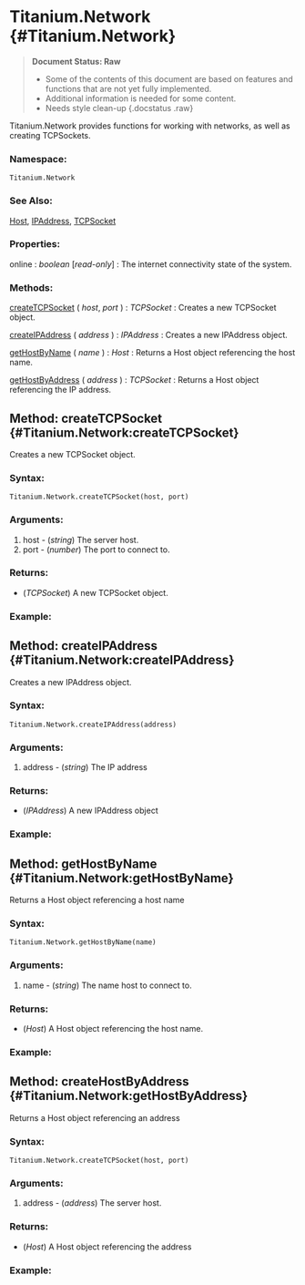 Titanium.Network {#Titanium.Network}
====================================

> **Document Status: Raw**  
> - Some of the contents of this document are based on features and functions that are not yet fully implemented.  
> - Additional information is needed for some content.  
> - Needs style clean-up
{.docstatus .raw}

Titanium.Network provides functions for working with networks, as well as creating TCPSockets.

### Namespace:

	Titanium.Network

### See Also:

[Host][], [IPAddress][], [TCPSocket][]

### Properties:

online : *boolean* \[*read-only*\]
: The internet connectivity state of the system.

### Methods:

[createTCPSocket][] ( *host*, *port* ) : *TCPSocket*
: Creates a new TCPSocket object.

[createIPAddress][] ( *address* ) : *IPAddress*
: Creates a new IPAddress object.

[getHostByName][] ( *name* ) : *Host*
: Returns a Host object referencing the host name.

[getHostByAddress][] ( *address* ) : *TCPSocket*
: Returns a Host object referencing the IP address.



Method: createTCPSocket {#Titanium.Network:createTCPSocket}
-------------------------

Creates a new TCPSocket object.

### Syntax:

	Titanium.Network.createTCPSocket(host, port)
	
### Arguments:

1. host - (*string*) The server host.
2. port - (*number*) The port to connect to.

### Returns:

- (*TCPSocket*) A new TCPSocket object.

### Example:



Method: createIPAddress {#Titanium.Network:createIPAddress}
-------------------------

Creates a new IPAddress object.

### Syntax:

	Titanium.Network.createIPAddress(address)
	
### Arguments:

1. address - (*string*) The IP address

### Returns:

- (*IPAddress*) A new IPAddress object

### Example:



Method: getHostByName {#Titanium.Network:getHostByName}
-------------------------

Returns a Host object referencing a host name

### Syntax:

	Titanium.Network.getHostByName(name)
	
### Arguments:

1. name - (*string*) The name host to connect to.

### Returns:

- (*Host*) A Host object referencing the host name.

### Example:



Method: createHostByAddress {#Titanium.Network:getHostByAddress}
-------------------------

Returns a Host object referencing an address

### Syntax:

	Titanium.Network.createTCPSocket(host, port)
	
### Arguments:

1. address - (*address*) The server host.

### Returns:

- (*Host*) A Host object referencing the address

### Example:



[createTCPSocket]: #Titanium.Network:createTCPSocket
[createIPAddress]: #Titanium.Network:createIPAddress
[getHostByName]: #Titanium.Network:getHostByName
[getHostByAddress]: #Titanium.Network:getHostByAddress

[Host]: /Network/Host
[IPAddress]: /Network/IPAddress
[TCPSocket]: /Network/Socket
